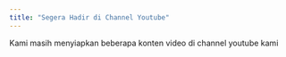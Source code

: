 ```yaml
---
title: "Segera Hadir di Channel Youtube"
---
```


Kami masih menyiapkan beberapa konten video di channel youtube kami